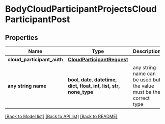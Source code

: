 # BodyCloudParticipantProjectsCloudParticipantPost


## Properties
Name | Type | Description | Notes
------------ | ------------- | ------------- | -------------
**cloud_participant_auth** | [**CloudParticipantRequest**](CloudParticipantRequest.md) |  | 
**any string name** | **bool, date, datetime, dict, float, int, list, str, none_type** | any string name can be used but the value must be the correct type | [optional]

[[Back to Model list]](../README.md#documentation-for-models) [[Back to API list]](../README.md#documentation-for-api-endpoints) [[Back to README]](../README.md)


